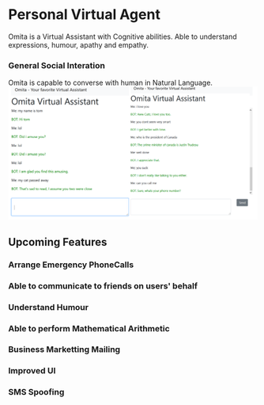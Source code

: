# Personal Virtual Agent
Omita is a Virtual Assistant with Cognitive abilities. Able to understand expressions, humour, apathy and empathy.

### General Social Interation
Omita is capable to converse with human in Natural Language.
!["Omita Artificial Intelligence BOT" having a conversation with human](https://github.com/tomiwaog/omita/blob/master/images/omita_chatbot.PNG?raw=true)
## Upcoming Features

### Arrange Emergency PhoneCalls

### Able to communicate to friends on users' behalf

### Understand Humour

### Able to perform Mathematical Arithmetic

### Business Marketting Mailing

### Improved UI

### SMS Spoofing